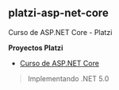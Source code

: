 ## platzi-asp-net-core

Curso de ASP.NET Core - Platzi

**Proyectos Platzi**

- [Curso de ASP.NET Core](https://platzi.com/clases/aspnet-core/)

> Implementando .NET 5.0
